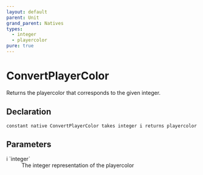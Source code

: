 ```yaml
---
layout: default
parent: Unit
grand_parent: Natives
types:
  - integer
  - playercolor
pure: true
---
```


# ConvertPlayerColor
Returns the playercolor that corresponds to the given integer.

## Declaration

```
constant native ConvertPlayerColor takes integer i returns playercolor
```

## Parameters
<dl>
  <dt>i `integer`</dt>
  <dd>The integer representation of the playercolor</dd>
</dl>